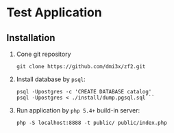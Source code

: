 Test Application
=======================

Installation
------------

1. Cone git repository

    ```git clone https://github.com/dmi3x/zf2.git```

2. Install database by `psql`:

    ```
    psql -Upostgres -c 'CREATE DATABASE catalog'
    psql -Upostgres < ./install/dump.pgsql.sql```

3. Run application by `php 5.4+` build-in server:

    ```php -S localhost:8888 -t public/ public/index.php```
